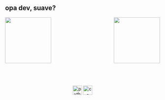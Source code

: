 ## opa dev, suave?

<div>
  
  <img  height="150em" src="https://github-readme-stats.vercel.app/api?username=claysfx&show_icons=true&theme=github_dark&include_all_commits=true&count_private=true"/>
  <img align="right" height="150em" src="https://github-readme-stats.vercel.app/api/top-langs/?username=claysfx&layout=compact&langs_count=16&theme=github_dark"/>
</div>
<br>

<div  align="center"> 
  <div style="display: inline_block"><br>
    <h1 align="center"></h1>
    <img align="center" height="30" width="30" alt="python-icon"  src="https://raw.githubusercontent.com/jmnote/z-icons/master/svg/python.svg">
    <img align="center" height="30" width="30" alt="c-icon"  src="https://raw.githubusercontent.com/jmnote/z-icons/master/svg/c.svg">
   </div>

</div>
